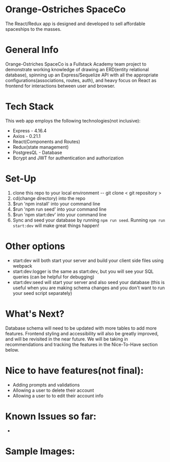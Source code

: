 # Orange-Ostriches SpaceCo
The React/Redux app is designed and developed to sell affordable spaceships to the masses.

# General Info
Orange-Ostriches SpaceCo is a Fullstack Academy team project to demonstrate working knowledge of drawing an ERD(entity relational database), spinning up an Express/Sequelize API with all the appropriate configurations(associations, routes, auth), and heavy focus on React as frontend for interactions between user and browser.

# Tech Stack
This web app employs the following technologies(not inclusive):

* Express - 4.16.4
* Axios - 0.21.1
* React(Components and Routes)
* Redux(state management)
* PostgresQL - Database
* Bcrypt and JWT for authentication and authorization

# Set-Up
1. clone this repo to your local environment -- git clone < git repository >
2. cd(change directory) into the repo
3. $run 'npm install' into your command line
4. $run 'npm run seed' into your command line
5. $run 'npm start:dev' into your command line
6. Sync and seed your database by running `npm run seed`. Running `npm run start:dev` will make great things happen!
# Other options
- start:dev will both start your server and build your client side files using webpack
- start:dev:logger is the same as start:dev, but you will see your SQL queries (can be helpful for debugging)
- start:dev:seed will start your server and also seed your database (this is useful when you are making schema changes and you don't want to run your seed script separately)

# What's Next?

Database schema will need to be updated with more tables to add more features. Frontend styling and accessibility will also be greatly improved, and will be revisited in the near future. We will be taking in recommendations and tracking the features in the Nice-To-Have section below.

# Nice to have features(not final):

* Adding prompts and validations
* Allowing a user to delete their account
* Allowing a user to to edit their account info 

# Known Issues so far:
* 

# Sample Images: 
